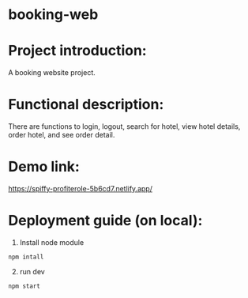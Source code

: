 # booking-web

# Project introduction:
A booking website project.

# Functional description:
There are functions to login, logout, search for hotel, view hotel details, order hotel, and see order detail.  
# Demo link:
https://spiffy-profiterole-5b6cd7.netlify.app/
# Deployment guide (on local):

1. Install node module 
```
npm intall
```
2. run dev
```
npm start
